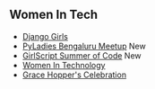 ## Women In Tech 

- [Django Girls](https://tutorial.djangogirls.org/en/) 
- [PyLadies Bengaluru Meetup](https://www.pyladies.com/locations/blr/) New
- [GirlScript Summer of Code](http://gssoc.tech/) New
- [Women In Technology](https://www.womenintechnology.org/) 
- [Grace Hopper's Celebration](https://ghc.anitab.org/)
